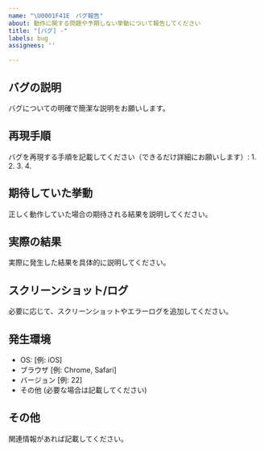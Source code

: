 ```yaml
---
name: "\U0001F41E　バグ報告"
about: 動作に関する問題や予期しない挙動について報告してください
title: "[バグ] -"
labels: bug
assignees: ''

---
```


## バグの説明
バグについての明確で簡潔な説明をお願いします。

## 再現手順
バグを再現する手順を記載してください（できるだけ詳細にお願いします）:
1. 
2. 
3. 
4. 

## 期待していた挙動
正しく動作していた場合の期待される結果を説明してください。

## 実際の結果
実際に発生した結果を具体的に説明してください。

## スクリーンショット/ログ
必要に応じて、スクリーンショットやエラーログを追加してください。

## 発生環境
 - OS: [例: iOS]
 - ブラウザ [例: Chrome, Safari]
 - バージョン [例: 22]
 - その他 (必要な場合は記載してください)

## その他
関連情報があれば記載してください。

